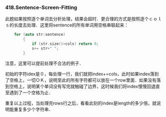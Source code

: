 ### 418.Sentence-Screen-Fitting

此题如果按照逐个单词去分析处理，结果会超时．更合理的方式是按照逐个ｃｏｌｓ的长度去处理．这里将sentence的所有单词用空格串联起来：
```cpp
    for (auto str:sentence)
        {
            if (str.size()>cols) return 0;
            s+= str+" ";
        }   
```      
注意，这里可以提前处理不合法的例子．

初始的字符idex是０，每处理一行，我们就把index+=cols，此时如果index落到了空格上，一切ＯＫ，说明至此的所有字符都可以放在一个row里面．如果没有落到空格上，说明某个单词没有写完就触碰了边界，这时候我们将index慢慢回退直至遇到了一个空格为止．

重复以上过程，当处理完rows行之后，看看此刻的index是length的多少倍，就说明能重复多少个字符串．
